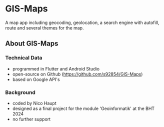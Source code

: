 # GIS-Maps

A map app including geocoding, geolocation, a search engine with autofill, route and several themes for the map.

## About GIS-Maps
### Technical Data
* programmed in Flutter and Android Studio
* open-source on Github (https://github.com/s92854/GIS-Maps)
* based on Google API's

### Background
* coded by Nico Haupt
* designed as a final project for the module 'Geoinformatik' at the BHT 2024
* no further support